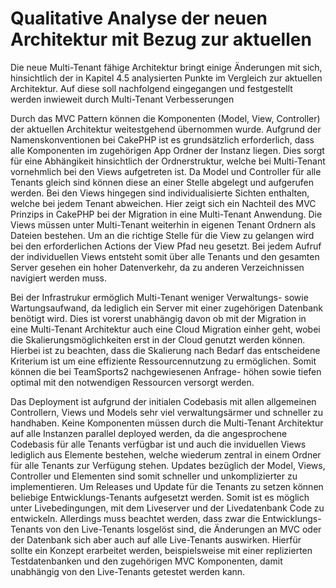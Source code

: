 # Qualitative Analyse der neuen Architektur mit Bezug zur aktuellen

Die neue Multi-Tenant fähige Architektur bringt einige Änderungen mit sich, hinsichtlich der in Kapitel 4.5 analysierten Punkte im Vergleich zur aktuellen Architektur.
Auf diese soll nachfolgend eingegangen und festgestellt werden inwieweit durch Multi-Tenant Verbesserungen 

Durch das MVC Pattern können die Komponenten (Model, View, Controller) der aktuellen Architektur weitestgehend übernommen wurde. Aufgrund der Namenskonventionen bei CakePHP ist es grundsätzlich erforderlich, dass alle Komponenten im zugehörigen App Ordner der Instanz liegen. Dies sorgt für eine Abhängikeit hinsichtlich der Ordnerstruktur, welche bei Multi-Tenant vornehmlich bei den Views aufgetreten ist. Da Model und Controller für alle Tenants gleich sind können diese an einer Stelle abgelegt und aufgerufen werden. Bei den Views hingegen sind individualisierte Sichten enthalten, welche bei jedem Tenant abweichen. Hier zeigt sich ein Nachteil des MVC Prinzips in CakePHP bei der Migration in eine Multi-Tenant Anwendung. Die Views müssen unter Multi-Tenant weiterhin in eigenen Tenant Ordnern als Dateien bestehen. Um an die richtige Stelle für die View zu gelangen wird bei den erforderlichen Actions der View Pfad neu gesetzt. Bei jedem Aufruf der individuellen Views entsteht somit über alle Tenants und den gesamten Server gesehen ein hoher Datenverkehr, da zu anderen Verzeichnissen navigiert werden muss.

Bei der Infrastrukur ermöglich Multi-Tenant weniger Verwaltungs- sowie Wartungsaufwand, da lediglich ein Server mit einer zugehörigen Datenbank benötigt wird. Dies ist vorerst unabhängig davon ob mit der Migration in eine Multi-Tenant Architektur auch eine Cloud Migration einher geht, wobei die Skalierungsmöglichkeiten erst in der Cloud genutzt werden können. Hierbei ist zu beachten, dass die Skalierung nach Bedarf das entscheidene Kriterium ist um eine effiziente Ressourcennutzung zu ermöglichen. Somit können die bei TeamSports2 nachgewiesenen Anfrage- höhen sowie tiefen optimal mit den notwendigen Ressourcen versorgt werden.

Das Deployment ist aufgrund der initialen Codebasis mit allen allgemeinen Controllern, Views und Models sehr viel verwaltungsärmer und schneller zu handhaben. Keine Komponenten müssen durch die Multi-Tenant Architektur auf alle Instanzen parallel deployed werden, da die angesprochene Codebasis für alle Tenants verfügbar ist und auch die inviduellen Views lediglich aus Elemente bestehen, welche wiederum zentral in einem Ordner für alle Tenants zur Verfügung stehen. Updates bezüglich der Model, Views, Controller und Elementen sind somit schneller und unkomplizierter zu implementieren.
Um Releases und Update für die Tenants zu setzen können beliebige Entwicklungs-Tenants aufgesetzt werden. Somit ist es möglich unter Livebedingungen, mit dem Liveserver und der Livedatenbank Code zu entwickeln. Allerdings muss beachtet werden, dass zwar die Entwicklungs-Tenants von den Live-Tenants losgelöst sind, die Änderungen an MVC oder der Datenbank sich aber auch auf alle Live-Tenants auswirken. Hierfür sollte ein Konzept erarbeitet werden, beispielsweise mit einer replizierten Testdatenbanken und den zugehörigen MVC Komponenten, damit unabhängig von den Live-Tenants getestet werden kann.

